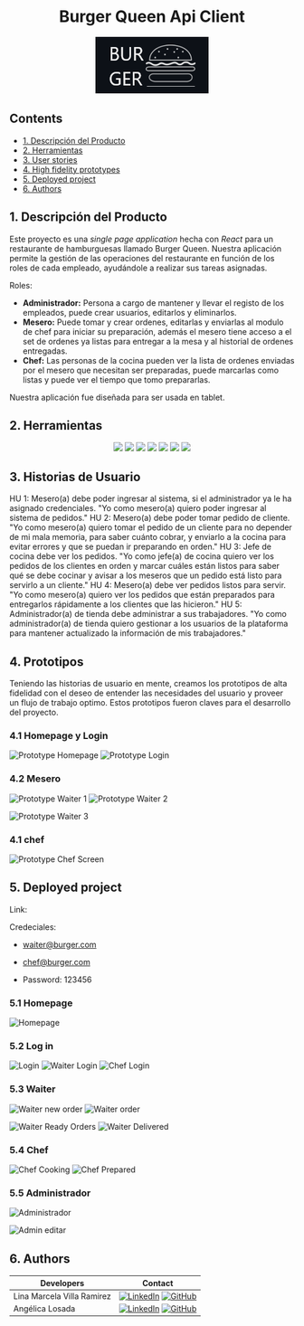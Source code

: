 <div align="center">
  <h1> Burger Queen Api Client </h1>

  ![Burger Queen Logo](./src/assets/logoReadme.png)

</div>

## Contents

* [1. Descripción del Producto](#1-Descripción-del-Producto)
* [2. Herramientas](#2-Herramientas)
* [3. User stories](#3-user-stories)
* [4. High fidelity prototypes](#4-high-fidelity-prototypes)
* [5. Deployed project](#5-deployed-project)
* [6. Authors](#6-authors)

## 1. Descripción del Producto

Este proyecto es una *single page application* hecha con *React* para un restaurante de hamburguesas llamado Burger Queen. Nuestra aplicación permite la gestión de las operaciones del restaurante en función de los roles de cada empleado, ayudándole a realizar sus tareas asignadas. 

Roles:
 
* **Administrador:** Persona a cargo de mantener y llevar el registo de los empleados, puede crear usuarios, editarlos y eliminarlos. 
* **Mesero:** Puede tomar y crear ordenes, editarlas y enviarlas al modulo de chef para iniciar su preparación, además el mesero tiene acceso a el set de ordenes ya listas para entregar a la mesa y al historial de ordenes entregadas. 
* **Chef:** Las personas de la cocina pueden ver la lista de ordenes enviadas por el mesero que necesitan ser preparadas, puede marcarlas como listas y puede ver el tiempo que tomo prepararlas.

Nuestra aplicación fue diseñada para ser usada en tablet. 

## 2. Herramientas


<div align="center">
<a title="ReactJs" href="https://es.reactjs.org/"><img src="https://img.shields.io/badge/React-20232A?style=for-the-badge&logo=react&logoColor=61DAFB"></a>
<a title="ReactRouter" href="https://es.reactjs.org/"><img src="https://img.shields.io/badge/React_Router-CA4245?style=for-the-badge&logo=react-router&logoColor=white"></a>
<a title="JavaScript" href="https://developer.mozilla.org/es/docs/Web/JavaScript"><img src="https://img.shields.io/badge/JavaScript-323330?style=for-the-badge&logo=javascript&logoColor=F7DF1E"></a>
<a title="CSS" href="https://developer.mozilla.org/es/docs/Web/CSS"><img src="https://img.shields.io/badge/CSS3-1572B6?style=for-the-badge&logo=css3&logoColor=white"></a>
<a title="Jest" href="https://jestjs.io/"><img src="https://img.shields.io/badge/Jest-C21325?style=for-the-badge&logo=jest&logoColor=white"></a>
<a title="Eslint" href="https://eslint.org/"><img src="https://img.shields.io/badge/eslint-3A33D1?style=for-the-badge&logo=eslint&logoColor=white"></a>
<a title="Figma" href="https://www.figma.com/file/9Lkk5oAp6M3n7qUvPnAPDb/Burger-Queen?node-id=0%3A1/"><img src="https://img.shields.io/badge/Figma-F24E1E?style=for-the-badge&logo=figma&logoColor=white"></a>
</div>


## 3. Historias de Usuario

HU 1: Mesero(a) debe poder ingresar al sistema, si el administrador ya le ha asignado credenciales. "Yo como mesero(a) quiero poder ingresar al sistema de pedidos."
HU 2: Mesero(a) debe poder tomar pedido de cliente. "Yo como mesero(a) quiero tomar el pedido de un cliente para no depender de mi mala memoria, para saber cuánto cobrar, y enviarlo a la cocina para evitar errores y que se puedan ir preparando en orden."
HU 3: Jefe de cocina debe ver los pedidos. "Yo como jefe(a) de cocina quiero ver los pedidos de los clientes en orden y marcar cuáles están listos para saber qué se debe cocinar y avisar a los meseros que un pedido está listo para servirlo a un cliente."
HU 4: Mesero(a) debe ver pedidos listos para servir. "Yo como mesero(a) quiero ver los pedidos que están preparados para entregarlos rápidamente a los clientes que las hicieron."
HU 5: Administrador(a) de tienda debe administrar a sus trabajadores. "Yo como administrador(a) de tienda quiero gestionar a los usuarios de la plataforma para mantener actualizado la información de mis trabajadores."

## 4. Prototipos 

Teniendo las historias de usuario en mente, creamos los prototipos de alta fidelidad con el deseo de entender las necesidades del usuario y proveer un flujo de trabajo optimo. Estos prototipos fueron claves para el desarrollo del proyecto.


### 4.1 Homepage y Login 

![Prototype Homepage](./src/assets/protoypeHomepage.png) ![Prototype Login](./src/assets/protoypeLogin.png)


### 4.2 Mesero

![Prototype Waiter 1](./src/assets/protoypeWaiterNewOrder.png) ![Prototype Waiter 2](./src/assets/protoypeOrders.png)

![Prototype Waiter 3](./src/assets/waiterReady.png)


### 4.1 chef

![Prototype Chef Screen](./src/assets/protoypeCookingPrepared.png)


## 5. Deployed project

Link:  

Credeciales:
* waiter@burger.com
* chef@burger.com

* Password: 123456 


### 5.1 Homepage 

![Homepage](./src/assets/homepage.png)


### 5.2 Log in 

![Login](./src/assets/login.png) ![Waiter Login](./src/assets/LoginWaiter.png) ![Chef Login](./src/assets/loginChef.png)


### 5.3 Waiter 

![Waiter new order](./src/assets/WaiterNewOrder.png) ![Waiter order](./src/assets/waiterOrder.png)

![Waiter Ready Orders](./src/assets/waiterReady.png) ![Waiter Delivered](./src/assets/waiterDelivered.png)


### 5.4 Chef 

![Chef Cooking](./src/assets/chefCooking.png) ![Chef Prepared](./src/assets/ChefPrepared.png)


### 5.5 Administrador

![Administrador](./src/assets/admin.png) 

![Admin editar](./src/assets/adminEdit.png)


## 6. Authors

| Developers | Contact |
| ------------- | ------------- |
| Lina Marcela Villa Ramirez | [![LinkedIn](https://img.shields.io/badge/linkedin-%230077B5.svg?style=for-the-badge&logo=linkedin&logoColor=white)](https://www.linkedin.com/in/lina-marcela-villa/) [![GitHub](https://img.shields.io/badge/github-%23121011.svg?style=for-the-badge&logo=github&logoColor=white)](https://github.com/Lina-1985-cloud) |
| Angélica Losada| [![LinkedIn](https://img.shields.io/badge/linkedin-%230077B5.svg?style=for-the-badge&logo=linkedin&logoColor=white)](https://www.linkedin.com/in/alossada/) [![GitHub](https://img.shields.io/badge/github-%23121011.svg?style=for-the-badge&logo=github&logoColor=white)](https://github.com/alossada) |
